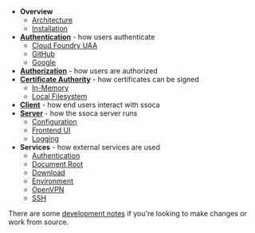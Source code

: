  * **Overview**
    * [Architecture](architecture)
    * [Installation](installation)
 * **[Authentication](auth/authn)** - how users authenticate
    * [Cloud Foundry UAA](auth/authn/uaa)
    * [GitHub](auth/authn/github)
    * [Google](auth/authn/google)
 * **[Authorization](auth/authz)** - how users are authorized
 * **[Certificate Authority](certauth)** - how certificates can be signed
    * [In-Memory](certauth/memory)
    * [Local Filesystem](certauth/fs)
 * **[Client](client)** - how end users interact with ssoca
 * **[Server](server)** - how the ssoca server runs
    * [Configuration](server/config)
    * [Frontend UI](server/ui)
    * [Logging](server/logging)
 * **Services** - how external services are used
    * [Authentication](service/auth)
    * [Document Root](service/docroot)
    * [Download](service/download)
    * [Environment](service/env)
    * [OpenVPN](service/openvpn)
    * [SSH](service/ssh)

There are some [development notes](dev) if you're looking to make changes or work from source.
